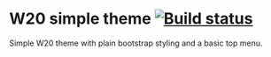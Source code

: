# W20 simple theme [![Build status](https://travis-ci.org/seedstack/w20-simple-theme.svg?branch=master)](https://travis-ci.org/seedstack/w20-business-theme)

Simple W20 theme with plain bootstrap styling and a basic top menu.